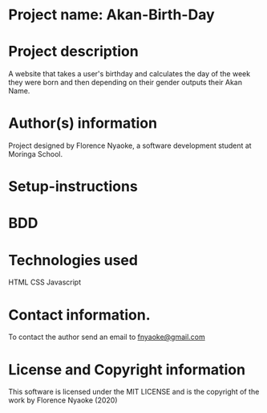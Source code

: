 # Project name: Akan-Birth-Day

# Project description
A website that takes a user's birthday and calculates the day of the week they were born and then depending on their gender outputs their Akan Name.

# Author(s) information
Project designed by Florence Nyaoke, a software development student at Moringa School.

# Setup-instructions

# BDD

# Technologies used
HTML
CSS
Javascript

# Contact information.
To contact the author send an email to fnyaoke@gmail.com

# License and Copyright information
This software is licensed under the MIT LICENSE and is the copyright of the work by Florence Nyaoke (2020) 
